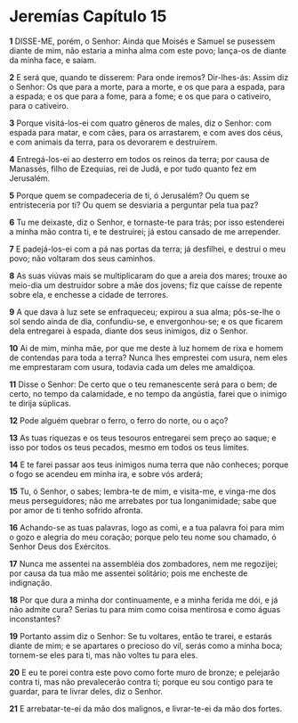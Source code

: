 # Jeremías Capítulo 15

**1** 	DISSE-ME, porém, o Senhor: Ainda que Moisés e Samuel se pusessem diante de mim, não estaria a minha alma com este povo; lança-os de diante da minha face, e saiam.

**2** 	E será que, quando te disserem: Para onde iremos? Dir-lhes-ás: Assim diz o Senhor: Os que para a morte, para a morte, e os que para a espada, para a espada; e os que para a fome, para a fome; e os que para o cativeiro, para o cativeiro.

**3** 	Porque visitá-los-ei com quatro gêneros de males, diz o Senhor: com espada para matar, e com cães, para os arrastarem, e com aves dos céus, e com animais da terra, para os devorarem e destruírem.

**4** 	Entregá-los-ei ao desterro em todos os reinos da terra; por causa de Manassés, filho de Ezequias, rei de Judá, e por tudo quanto fez em Jerusalém.

**5** 	Porque quem se compadeceria de ti, ó Jerusalém? Ou quem se entristeceria por ti? Ou quem se desviaria a perguntar pela tua paz?

**6** 	Tu me deixaste, diz o Senhor, e tornaste-te para trás; por isso estenderei a minha mão contra ti, e te destruirei; já estou cansado de me arrepender.

**7** 	E padejá-los-ei com a pá nas portas da terra; já desfilhei, e destruí o meu povo; não voltaram dos seus caminhos.

**8** 	As suas viúvas mais se multiplicaram do que a areia dos mares; trouxe ao meio-dia um destruidor sobre a mãe dos jovens; fiz que caísse de repente sobre ela, e enchesse a cidade de terrores.

**9** 	A que dava à luz sete se enfraqueceu; expirou a sua alma; pôs-se-lhe o sol sendo ainda de dia, confundiu-se, e envergonhou-se; e os que ficarem dela entregarei à espada, diante dos seus inimigos, diz o Senhor.

**10** 	Ai de mim, minha mãe, por que me deste à luz homem de rixa e homem de contendas para toda a terra? Nunca lhes emprestei com usura, nem eles me emprestaram com usura, todavia cada um deles me amaldiçoa.

**11** 	Disse o Senhor: De certo que o teu remanescente será para o bem; de certo, no tempo da calamidade, e no tempo da angústia, farei que o inimigo te dirija súplicas.

**12** 	Pode alguém quebrar o ferro, o ferro do norte, ou o aço?

**13** 	As tuas riquezas e os teus tesouros entregarei sem preço ao saque; e isso por todos os teus pecados, mesmo em todos os teus limites.

**14** 	E te farei passar aos teus inimigos numa terra que não conheces; porque o fogo se acendeu em minha ira, e sobre vós arderá;

**15** 	Tu, ó Senhor, o sabes; lembra-te de mim, e visita-me, e vinga-me dos meus perseguidores; não me arrebates por tua longanimidade; sabe que por amor de ti tenho sofrido afronta.

**16** 	Achando-se as tuas palavras, logo as comi, e a tua palavra foi para mim o gozo e alegria do meu coração; porque pelo teu nome sou chamado, ó Senhor Deus dos Exércitos.

**17** 	Nunca me assentei na assembléia dos zombadores, nem me regozijei; por causa da tua mão me assentei solitário; pois me encheste de indignação.

**18** 	Por que dura a minha dor continuamente, e a minha ferida me dói, e já não admite cura? Serias tu para mim como coisa mentirosa e como águas inconstantes?

**19** 	Portanto assim diz o Senhor: Se tu voltares, então te trarei, e estarás diante de mim; e se apartares o precioso do vil, serás como a minha boca; tornem-se eles para ti, mas não voltes tu para eles.

**20** 	E eu te porei contra este povo como forte muro de bronze; e pelejarão contra ti, mas não prevalecerão contra ti; porque eu sou contigo para te guardar, para te livrar deles, diz o Senhor.

**21** 	E arrebatar-te-ei da mão dos malignos, e livrar-te-ei da mão dos fortes.

